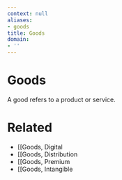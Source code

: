 ```yaml
---
context: null
aliases:
- goods
title: Goods
domain:
- ''
---
```


# Goods

A good refers to a product or service.

# Related

- [[Goods, Digital
- [[Goods, Distribution
- [[Goods, Premium
- [[Goods, Intangible
